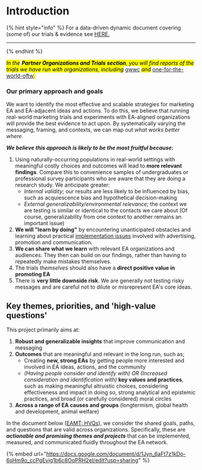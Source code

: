 # Introduction

{% hint style="info" %}
For a data-driven dynamic document covering (some of) our trials & evidence see [HERE.](https://daaronr.github.io/eamt\_data\_analysis/chapters/gwwc\_gg.html)

****
{% endhint %}

_<mark style="background-color:yellow;">In the</mark> <mark style="background-color:yellow;"></mark><mark style="background-color:yellow;">**Partner Organizations and Trials section**</mark><mark style="background-color:yellow;">, you will find reports of the trials we have run with organizations, including</mark>_ [gwwc](gwwc/ "mention") _<mark style="background-color:yellow;">and</mark>_ [one-for-the-world-oftw](one-for-the-world-oftw/ "mention")_<mark style="background-color:yellow;">.</mark>_

### **Our primary approach and goals**

We want to identify the most effective and scalable strategies for marketing EA and EA-adjacent ideas and actions. To do this, we believe that running real-world marketing trials and experiments with EA-aligned organizations will provide the best evidence to act upon. By systematically varying the messaging, framing, and contexts, we can map out _what works better where_.

_**We believe this approach is likely to be the most fruitful because:**_

1. Using naturally-occurring populations in real-world settings with meaningful costly choices and outcomes will lead to **more relevant findings**. Compare this to convenience samples of undergraduates or professional survey participants who are aware that they are doing a research study. We anticipate greater:
   * _Internal validity_; our results are less likely to be influenced by bias, such as acquiescence bias and hypothetical decision-making
   * _External generalizability/environmental relevance;_ the context we are testing is similar or identical to the contacts we care about (Of course, generalizability from one context to another remains an important issue)
2. **We will "learn by doing"** by encountering unanticipated obstacles and learning about practical [implementation issues](../marketing-and-testing-opportunities-tools-tips/implementation-and-collecting-data-issues/) involved with advertising, promotion and communication.
3. **We can share what we learn** with relevant EA organizations and audiences. They then can build on our findings, rather than having to repeatedly make mistakes themselves.
4. The trials _themselves_ should also have a **direct positive value in promoting EA**
5. There is **very little downside risk**. We are generally not testing risky messages and are careful not to dilute or misrepresent EA's core ideas.

## Key themes, priorities, and 'high-value questions'

This project primarily aims at:

1. **Robust and generalizable insights** that improve communication and messaging
2. **Outcomes** that are meaningful and relevant in the long run, such as;
   * Creating **new, strong EAs** by getting people more interested and involved in EA ideas, actions, and the community
   * _(Having people consider and identify with)_ _OR_ _(Increased consideration and identification with)_ **key values and practices**, such as making meaningful altruistic choices, considering effectiveness and impact in doing so, strong analytical and epistemic practices, and broad (or carefully considered) moral circles
3. **Across a range of EA causes and groups** (longtermism, global health and development, animal welfare)

In the document below ([EAMT: HVQs](https://docs.google.com/document/d/1Jyn\_6aFt7z1kDo-6sHm9o\_ccPgEvig1b6c8OqPRH2eI/edit?usp=sharing)), we consider the shared goals, paths, and questions that are valid across organizations. Specifically, these are _**actionable and promising themes and projects**_ that can be implemented, measured, and communicated fluidly throughout the EA network.

{% embed url="https://docs.google.com/document/d/1Jyn_6aFt7z1kDo-6sHm9o_ccPgEvig1b6c8OqPRH2eI/edit?usp=sharing" %}
